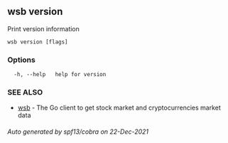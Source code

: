 ## wsb version

Print version information

```
wsb version [flags]
```

### Options

```
  -h, --help   help for version
```

### SEE ALSO

* [wsb](wsb.md)	 - The Go client to get stock market and cryptocurrencies market data

###### Auto generated by spf13/cobra on 22-Dec-2021
